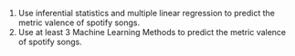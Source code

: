 1) Use inferential statistics and multiple linear regression to predict the metric valence of spotify songs.
2) Use at least 3 Machine Learning Methods to predict the metric valence of spotify songs.
